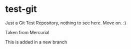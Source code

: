 test-git
========

Just a Git Test Repository, nothing to see here. Move on. :)

Taken from Mercurial

This is added in a new branch
